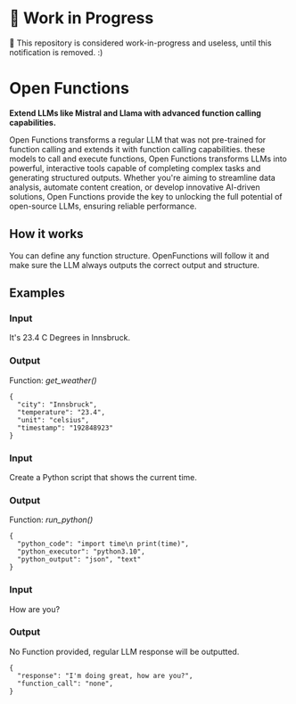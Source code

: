 # 🚧 Work in Progress
🚧 This repository is considered work-in-progress and useless, until this notification is removed. :)

# Open Functions
**Extend LLMs like Mistral and Llama with advanced function calling capabilities.**

Open Functions transforms a regular LLM that was not pre-trained for function calling and extends it with function calling capabilities. these models to call and execute functions, Open Functions transforms LLMs into powerful, interactive tools capable of completing complex tasks and generating structured outputs. Whether you're aiming to streamline data analysis, automate content creation, or develop innovative AI-driven solutions, Open Functions provide the key to unlocking the full potential of open-source LLMs, ensuring reliable performance.

## How it works
You can define any function structure. OpenFunctions will follow it and make sure the LLM always outputs the correct output and structure. 
## Examples
### Input
It's 23.4 C Degrees in Innsbruck.
### Output
Function: *get_weather()*
```
{
  "city": "Innsbruck",
  "temperature": "23.4",
  "unit": "celsius",
  "timestamp": "192848923"
}
```
### Input
Create a Python script that shows the current time.
### Output
Function: *run_python()*
```
{
  "python_code": "import time\n print(time)",
  "python_executor": "python3.10",
  "python_output": "json", "text"
}
```
### Input
How are you?
### Output
No Function provided, regular LLM response will be outputted.
```
{
  "response": "I'm doing great, how are you?",
  "function_call": "none",
}
```
